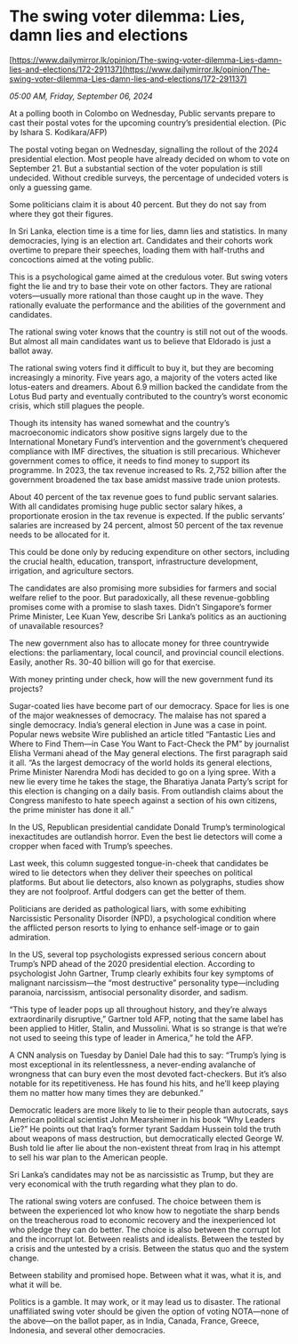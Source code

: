 # The swing voter dilemma: Lies, damn lies and elections

[https://www.dailymirror.lk/opinion/The-swing-voter-dilemma-Lies-damn-lies-and-elections/172-291137](https://www.dailymirror.lk/opinion/The-swing-voter-dilemma-Lies-damn-lies-and-elections/172-291137)

*05:00 AM, Friday, September 06, 2024*

At a polling booth in Colombo on Wednesday, Public servants prepare to cast their postal votes for the upcoming country’s presidential election. (Pic by Ishara S. Kodikara/AFP)

The postal voting began on Wednesday, signalling the rollout of the 2024 presidential election. Most people have already decided on whom to vote on September 21. But a substantial section of the voter population is still undecided. Without credible surveys, the percentage of undecided voters is only a guessing game.

Some politicians claim it is about 40 percent. But they do not say from where they got their figures.

In Sri Lanka, election time is a time for lies, damn lies and statistics. In many democracies, lying is an election art. Candidates and their cohorts work overtime to prepare their speeches, loading them with half-truths and concoctions aimed at the voting public.

This is a psychological game aimed at the credulous voter. But swing voters fight the lie and try to base their vote on other factors. They are rational voters—usually more rational than those caught up in the wave. They rationally evaluate the performance and the abilities of the government and candidates.

The rational swing voter knows that the country is still not out of the woods. But almost all main candidates want us to believe that Eldorado is just a ballot away.

The rational swing voters find it difficult to buy it, but they are becoming increasingly a minority. Five years ago, a majority of the voters acted like lotus-eaters and dreamers. About 6.9 million backed the candidate from the Lotus Bud party and eventually contributed to the country’s worst economic crisis, which still plagues the people.

Though its intensity has waned somewhat and the country’s macroeconomic indicators show positive signs largely due to the International Monetary Fund’s intervention and the government’s chequered compliance with IMF directives, the situation is still precarious. Whichever government comes to office, it needs to find money to support its programme. In 2023, the tax revenue increased to Rs. 2,752 billion after the government broadened the tax base amidst massive trade union protests.

About 40 percent of the tax revenue goes to fund public servant salaries. With all candidates promising huge public sector salary hikes, a proportionate erosion in the tax revenue is expected. If the public servants’ salaries are increased by 24 percent, almost 50 percent of the tax revenue needs to be allocated for it.

This could be done only by reducing expenditure on other sectors, including the crucial health, education, transport, infrastructure development, irrigation, and agriculture sectors.

The candidates are also promising more subsidies for farmers and social welfare relief to the poor. But paradoxically, all these revenue-gobbling promises come with a promise to slash taxes. Didn’t Singapore’s former Prime Minister, Lee Kuan Yew, describe Sri Lanka’s politics as an auctioning of unavailable resources?

The new government also has to allocate money for three countrywide elections: the parliamentary, local council, and provincial council elections. Easily, another Rs. 30-40 billion will go for that exercise.

With money printing under check, how will the new government fund its projects?

Sugar-coated lies have become part of our democracy. Space for lies is one of the major weaknesses of democracy. The malaise has not spared a single democracy. India’s general election in June was a case in point. Popular news website Wire published an article titled “Fantastic Lies and Where to Find Them—in Case You Want to Fact-Check the PM” by journalist Elisha Vermani ahead of the May general elections. The first paragraph said it all. “As the largest democracy of the world holds its general elections, Prime Minister Narendra Modi has decided to go on a lying spree. With a new lie every time he takes the stage, the Bharatiya Janata Party’s script for this election is changing on a daily basis. From outlandish claims about the Congress manifesto to hate speech against a section of his own citizens, the prime minister has done it all.”

In the US, Republican presidential candidate Donald Trump’s terminological inexactitudes are outlandish horror. Even the best lie detectors will come a cropper when faced with Trump’s speeches.

Last week, this column suggested tongue-in-cheek that candidates be wired to lie detectors when they deliver their speeches on political platforms. But about lie detectors, also known as polygraphs, studies show they are not foolproof. Artful dodgers can get the better of them.

Politicians are derided as pathological liars, with some exhibiting Narcissistic Personality Disorder (NPD), a psychological condition where the afflicted person resorts to lying to enhance self-image or to gain admiration.

In the US, several top psychologists expressed serious concern about Trump’s NPD ahead of the 2020 presidential election. According to psychologist John Gartner, Trump clearly exhibits four key symptoms of malignant narcissism—the “most destructive” personality type—including paranoia, narcissism, antisocial personality disorder, and sadism.

“This type of leader pops up all throughout history, and they’re always extraordinarily disruptive,” Gartner told AFP, noting that the same label has been applied to Hitler, Stalin, and Mussolini. What is so strange is that we’re not used to seeing this type of leader in America,” he told the AFP.

A CNN analysis on Tuesday by Daniel Dale had this to say: “Trump’s lying is most exceptional in its relentlessness, a never-ending avalanche of wrongness that can bury even the most devoted fact-checkers. But it’s also notable for its repetitiveness. He has found his hits, and he’ll keep playing them no matter how many times they are debunked.”

Democratic leaders are more likely to lie to their people than autocrats, says American political scientist John Mearsheimer in his book “Why Leaders Lie?” He points out that Iraq’s former tyrant Saddam Hussein told the truth about weapons of mass destruction, but democratically elected George W. Bush told lie after lie about the non-existent threat from Iraq in his attempt to sell his war plan to the American people.

Sri Lanka’s candidates may not be as narcissistic as Trump, but they are very economical with the truth regarding what they plan to do.

The rational swing voters are confused. The choice between them is between the experienced lot who know how to negotiate the sharp bends on the treacherous road to economic recovery and the inexperienced lot who pledge they can do better. The choice is also between the corrupt lot and the incorrupt lot. Between realists and idealists. Between the tested by a crisis and the untested by a crisis. Between the status quo and the system change.

Between stability and promised hope. Between what it was, what it is, and what it will be.

Politics is a gamble. It may work, or it may lead us to disaster. The rational unaffiliated swing voter should be given the option of voting NOTA—none of the above—on the ballot paper, as in India, Canada, France, Greece, Indonesia, and several other democracies.

